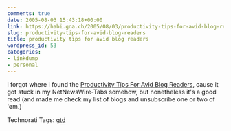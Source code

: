 ```yaml
---
comments: true
date: 2005-08-03 15:43:18+00:00
link: https://habi.gna.ch/2005/08/03/productivity-tips-for-avid-blog-readers/
slug: productivity-tips-for-avid-blog-readers
title: productivity tips for avid blog readers
wordpress_id: 53
categories:
- linkdump
- personal
---
```



i forgot where i found the [Productivity Tips For Avid Blog Readers](http://www.to-done.com/2005/07/productivity-tips-for-avid-blog-readers/), cause it got stuck in my NetNewsWire-Tabs somehow, but nonetheless it's a good read (and made me check my list of blogs and unsubscribe one or two of 'em.)





Technorati Tags: [gtd](http://technorati.com/tag/gtd)
